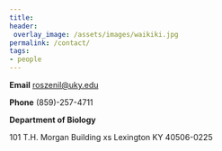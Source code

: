 ```yaml
---
title:
header:
 overlay_image: /assets/images/waikiki.jpg
permalink: /contact/
tags:
- people
---
```

**Email**  roszenil@uky.edu

**Phone** (859)-257-4711

**Department of Biology**

101 T.H. Morgan Building
xs
Lexington KY 40506-0225
